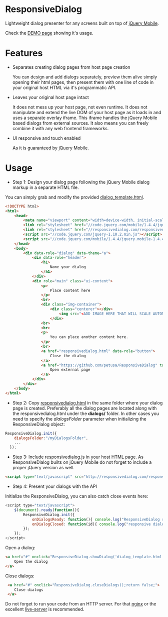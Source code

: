 # ResponsiveDialog
Lightweight dialog presenter for any screens built on top of [jQuery Mobile](http://jquerymobile.com/).

Check the [DEMO page](http://www.responsivedialog.com) showing it's usage.

# Features

- Separates creating dialog pages from host page creation

  You can design and add dialogs separately, preview them alive simply opening their html pages, then present them with one line of code in your original host HTML via it's programmatic API.

- Leaves your original host page intact

  It does not mess up your host page, not even runtime. It does not manipulate and extend the live DOM of your host page as it loads in and uses a separate overlay iframe. This iframe handles the jQuery Mobile based dialogs from external sources. It also means you can freely combine it with any web frontend frameworks.

- UI responsive and touch enabled

  As it is guaranteed by jQuery Mobile.

# Usage

- Step 1: Design your dialog page following the jQuery Mobile dialog markup in a separate HTML file.

You can simply grab and modify the provided [dialog_template.html](dialogs/dialog_template.html).

```html
<!DOCTYPE html>
<html>
    <head>
        <meta name="viewport" content="width=device-width, initial-scale=1">
        <link rel="stylesheet" href="//code.jquery.com/mobile/1.4.4/jquery.mobile-1.4.4.min.css" />
        <link rel="stylesheet" href="//responsivedialog.com/responsivedialog.css" />
        <script src="//code.jquery.com/jquery-1.10.2.min.js"></script>
        <script src="//code.jquery.com/mobile/1.4.4/jquery.mobile-1.4.4.min.js"></script>
    </head>
    <body>
        <div data-role="dialog" data-theme="a">
            <div data-role="header">
                <h1>
                    Name your dialog
                </h1>
            </div>
            <div role="main" class="ui-content">
                <p>
                    Place content here
                </p>
                <br>
                <div class="img-container">
                    <div class="centerer"></div>
                        <img src="<ADD IMAGE HERE THAT WILL SCALE AUTOMATICALLY>" alt="Your scalable image." />
                    </div>
                <br>
                <br>
                <p>
                    You can place another content here.
                </p>
                <br>
                <a href="responsivedialog.html" data-role="button">
                    Close the dialog
                </a>
                <a href="https://github.com/petusa/ResponsiveDialog" target="_blank" data-role="button">
                    Open external page
                </a>
            </div>
        </div>
    </body>
</html>
```

- Step 2: Copy [responsivedialog.html](dialogs/responsivedialog.html) in the same folder where your dialog page is created. Preferably all the dialog pages are located along with the responsivedialog.html under the **dialogs/** folder. In other cases you need to specify the *dialogsFolder* parameter when initializing the ResponsiveDialog object:
```javascript
ResponsiveDialog.init({ 
    dialogsFolder:"/myDialogsFolder", 
    ... 
  });
```

- Step 3: Include responsivedialog.js in your host HTML page. As ResponsiveDialog builts on jQuery Mobile do not forget to include a proper jQuery version as well.
```html
<script type="text/javascript" src="http://responsivedialog.com/responsivedialog.js"></script>
```

- Step 4: Present your dialogs with the API

Initialize the ResponsiveDialog, you can also catch close events here:
```javascript
<script type="text/javascript">
    $(document).ready(function(){
        ResponsiveDialog.init({
            onDialogsReady: function(){ console.log("ResponsiveDialog ready"); },
            onDialogClosed: function(id){ console.log("responsive dialog with id '" + id + "' closed"); }
        });
    });
</script>
```

Open a dialog:
```html
<a href="#" onclick="ResponsiveDialog.showDialog('dialog_template.html');return false;">
    Open the dialog
</a>
```

Close dialogs:
```html
 <a href="#" onclick="ResponsiveDialog.closeDialogs();return false;">
    Close dialogs
 </a>
```



Do not forget to run your code from an HTTP server. For that [nginx](http://nginx.org/) or the excellent [live-server](https://github.com/tapio/live-server) is recommended.



